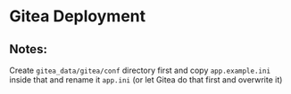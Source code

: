 # Gitea Deployment

## Notes:
Create `gitea_data/gitea/conf` directory first and copy `app.example.ini` inside that and rename it `app.ini` (or let Gitea do that first and overwrite it)
